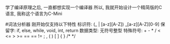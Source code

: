 学了编译原理之后, 一直都想实现一个编译器
所以, 我就开始设计一个精简版的C语言, 我称这个语言为C-Mini

#词法分析器
    刚开始仅支持以下特性
    标识符: (_ | [a-z][A-Z]) _[a-z][A-Z][0-9]
    保留字: if, else, while, void, int, return
    数据类型: 无符号整型
    特殊符号: +  -  *  /  <  <=  >  >=  ==  ==  !=  ;  ,  (  )  [  ]  {  }  /* */
